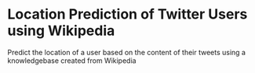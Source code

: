 # Location Prediction of Twitter Users using Wikipedia

Predict the location of a user based on the content of their tweets using a knowledgebase created from Wikipedia
